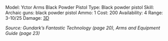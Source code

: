 

Model: Yctor Arms Black Powder Pistol
Type: Black powder pistol
Skill: Archaic guns: black powder pistol
Ammo: 1
Cost: 200
Availability: 4
Range: 3-10/25
Damage: <u>3D</u>

*Source: Gundark’s Fantastic Technology (page 20), Arms and Equipment Guide (page 23)*
